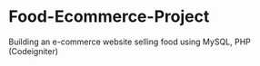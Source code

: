 # Food-Ecommerce-Project
Building an e-commerce website selling food using MySQL, PHP (Codeigniter)
